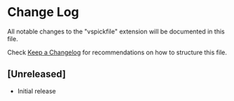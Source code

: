 # Change Log

All notable changes to the "vspickfile" extension will be documented in this file.

Check [Keep a Changelog](http://keepachangelog.com/) for recommendations on how to structure this file.

## [Unreleased]

- Initial release